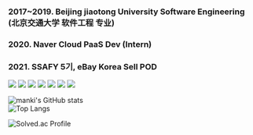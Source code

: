 <h3>2017~2019. Beijing jiaotong University Software Engineering (北京交通大学 软件工程 专业) <h3>
<h3>2020. Naver Cloud PaaS Dev (Intern) <h3>  
<h3>2021. SSAFY 5기, eBay Korea Sell POD</h3>

<img src="https://img.shields.io/badge/C++-00599C?style=flat-square&logo=C%2B%2B&logoColor=white"/></a>
<img src="https://img.shields.io/badge/Java-007396?style=flat-square&logo=Java&logoColor=white"/></a>
<img src="https://img.shields.io/badge/Spring-6DB33F?style=flat-square&logo=Spring&logoColor=white"/></a>
<img src="https://img.shields.io/badge/MySQL-4479A1?style=flat-square&logo=MySQL&logoColor=white"/></a>
<img src="https://img.shields.io/badge/JavaScript-F7DF1E?style=flat-square&logo=JavaScript&logoColor=white"/></a>
<img src="https://img.shields.io/badge/Apache Kafka-231F20?style=flat-square&logo=ApacheKafka&logoColor=white"/></a>
<img src="https://img.shields.io/badge/AWS-232F3E?style=flat-square&logo=AmazonAWS&logoColor=white"/></a>   
  
  
![manki's GitHub stats](https://github-readme-stats.vercel.app/api?username=mank1cho&show_icons=true&theme=radical)  
![Top Langs](https://github-readme-stats.vercel.app/api/top-langs/?username=mank1cho&langs_count=3&layout=compact&theme=radical)  
  
![Solved.ac Profile](http://mazassumnida.wtf/api/v2/generate_badge?boj=jjangman821)  


<!--
**mank1cho/mank1cho** is a ✨ _special_ ✨ repository because its `README.md` (this file) appears on your GitHub profile.

Here are some ideas to get you started:

- 🔭 I’m currently working on ...
- 🌱 I’m currently learning ...
- 👯 I’m looking to collaborate on ...
- 🤔 I’m looking for help with ...
- 💬 Ask me about ...
- 📫 How to reach me: ...
- 😄 Pronouns: ...
- ⚡ Fun fact: ...
-->

